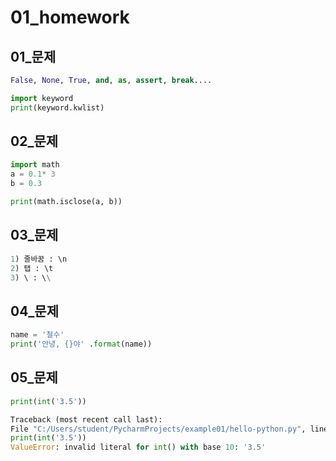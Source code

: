 # 01_homework

## 01_문제

```python
False, None, True, and, as, assert, break....

import keyword
print(keyword.kwlist)
```



## 02_문제

```python
import math
a = 0.1* 3
b = 0.3

print(math.isclose(a, b))
```



## 03_문제

```python
1) 줄바꿈 : \n
2) 탭 : \t
3) \ : \\
```



##  04_문제

```python
name = '철수'
print('안녕, {}야' .format(name))
```



## 05_문제

```python
print(int('3.5'))

Traceback (most recent call last):
File "C:/Users/student/PycharmProjects/example01/hello-python.py", line 1, in <module>
print(int('3.5'))
ValueError: invalid literal for int() with base 10: '3.5'
```



